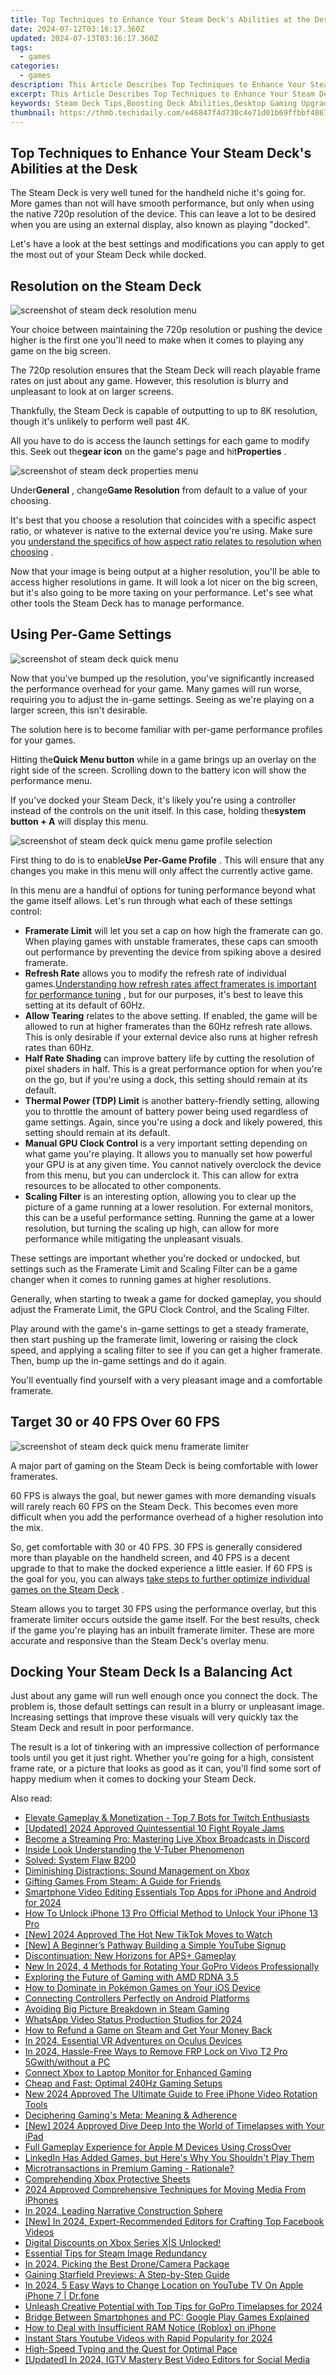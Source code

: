 ```yaml
---
title: Top Techniques to Enhance Your Steam Deck's Abilities at the Desk
date: 2024-07-12T03:16:17.360Z
updated: 2024-07-13T03:16:17.360Z
tags:
  - games
categories:
  - games
description: This Article Describes Top Techniques to Enhance Your Steam Deck's Abilities at the Desk
excerpt: This Article Describes Top Techniques to Enhance Your Steam Deck's Abilities at the Desk
keywords: Steam Deck Tips,Boosting Deck Abilities,Desktop Gaming Upgrades,Enhance Deck Performance,Steam Deck Techniques,Optimize Deck Use,Improve Deck Efficiency
thumbnail: https://thmb.techidaily.com/e46847f4d730c4e71d01b69ffbbf4867ec32380919d66b5ed5af5b5df6bd28ce.jpg
---
```


## Top Techniques to Enhance Your Steam Deck's Abilities at the Desk

 The Steam Deck is very well tuned for the handheld niche it's going for. More games than not will have smooth performance, but only when using the native 720p resolution of the device. This can leave a lot to be desired when you are using an external display, also known as playing "docked".

 Let's have a look at the best settings and modifications you can apply to get the most out of your Steam Deck while docked.

## Resolution on the Steam Deck
![screenshot of steam deck resolution menu](https://static1.makeuseofimages.com/wordpress/wp-content/uploads/2023/08/screenshot_of_steam_deck_resolution_menu.jpg)

 Your choice between maintaining the 720p resolution or pushing the device higher is the first one you'll need to make when it comes to playing any game on the big screen.

 The 720p resolution ensures that the Steam Deck will reach playable frame rates on just about any game. However, this resolution is blurry and unpleasant to look at on larger screens.

 Thankfully, the Steam Deck is capable of outputting to up to 8K resolution, though it's unlikely to perform well past 4K.

 All you have to do is access the launch settings for each game to modify this. Seek out the**gear icon** on the game's page and hit**Properties** .

![screenshot of steam deck properties menu](https://static1.makeuseofimages.com/wordpress/wp-content/uploads/2023/08/screenshot_of_steam_deck_properties_menu.jpg)

 Under**General** , change**Game Resolution** from default to a value of your choosing.

 It's best that you choose a resolution that coincides with a specific aspect ratio, or whatever is native to the external device you're using. Make sure you [understand the specifics of how aspect ratio relates to resolution when choosing](https://www.makeuseof.com/what-is-the-difference-between-aspect-ratio-resolution/) .

 Now that your image is being output at a higher resolution, you'll be able to access higher resolutions in game. It will look a lot nicer on the big screen, but it's also going to be more taxing on your performance. Let's see what other tools the Steam Deck has to manage performance.

## Using Per-Game Settings
![screenshot of steam deck quick menu](https://static1.makeuseofimages.com/wordpress/wp-content/uploads/2023/08/screenshot_of_steam_deck_quick_menu.jpg)

 Now that you've bumped up the resolution, you've significantly increased the performance overhead for your game. Many games will run worse, requiring you to adjust the in-game settings. Seeing as we're playing on a larger screen, this isn't desirable.

 The solution here is to become familiar with per-game performance profiles for your games.

 Hitting the**Quick Menu button** while in a game brings up an overlay on the right side of the screen. Scrolling down to the battery icon will show the performance menu.

 If you've docked your Steam Deck, it's likely you're using a controller instead of the controls on the unit itself. In this case, holding the**system button + A** will display this menu.

![screenshot of steam deck quick menu game profile selection](https://static1.makeuseofimages.com/wordpress/wp-content/uploads/2023/08/screenshot_of_steam_deck_quick_menu_game_profile.jpg)

 First thing to do is to enable**Use Per-Game Profile** . This will ensure that any changes you make in this menu will only affect the currently active game.

 In this menu are a handful of options for tuning performance beyond what the game itself allows. Let's run through what each of these settings control:

* **Framerate Limit** will let you set a cap on how high the framerate can go. When playing games with unstable framerates, these caps can smooth out performance by preventing the device from spiking above a desired framerate.
* **Refresh Rate** allows you to modify the refresh rate of individual games.[Understanding how refresh rates affect framerates is important for performance tuning](https://www.makeuseof.com/tag/60hz-vs-144hz/) , but for our purposes, it's best to leave this setting at its default of 60Hz.
* **Allow Tearing** relates to the above setting. If enabled, the game will be allowed to run at higher framerates than the 60Hz refresh rate allows. This is only desirable if your external device also runs at higher refresh rates than 60Hz.
* **Half Rate Shading** can improve battery life by cutting the resolution of pixel shaders in half. This is a great performance option for when you're on the go, but if you're using a dock, this setting should remain at its default.
* **Thermal Power (TDP) Limit** is another battery-friendly setting, allowing you to throttle the amount of battery power being used regardless of game settings. Again, since you're using a dock and likely powered, this setting should remain at its default.
* **Manual GPU Clock Control** is a very important setting depending on what game you're playing. It allows you to manually set how powerful your GPU is at any given time. You cannot natively overclock the device from this menu, but you can underclock it. This can allow for extra resources to be allocated to other components.
* **Scaling Filter** is an interesting option, allowing you to clear up the picture of a game running at a lower resolution. For external monitors, this can be a useful performance setting. Running the game at a lower resolution, but turning the scaling up high, can allow for more performance while mitigating the unpleasant visuals.

 These settings are important whether you're docked or undocked, but settings such as the Framerate Limit and Scaling Filter can be a game changer when it comes to running games at higher resolutions.

 Generally, when starting to tweak a game for docked gameplay, you should adjust the Framerate Limit, the GPU Clock Control, and the Scaling Filter.

 Play around with the game's in-game settings to get a steady framerate, then start pushing up the framerate limit, lowering or raising the clock speed, and applying a scaling filter to see if you can get a higher framerate. Then, bump up the in-game settings and do it again.

 You'll eventually find yourself with a very pleasant image and a comfortable framerate.

## Target 30 or 40 FPS Over 60 FPS
![screenshot of steam deck quick menu framerate limiter](https://static1.makeuseofimages.com/wordpress/wp-content/uploads/2023/08/screenshot_of_steam_deck_quick_menu_framerate_cap.jpg)

 A major part of gaming on the Steam Deck is being comfortable with lower framerates.

 60 FPS is always the goal, but newer games with more demanding visuals will rarely reach 60 FPS on the Steam Deck. This becomes even more difficult when you add the performance overhead of a higher resolution into the mix.

 So, get comfortable with 30 or 40 FPS. 30 FPS is generally considered more than playable on the handheld screen, and 40 FPS is a decent upgrade to that to make the docked experience a little easier. If 60 FPS is the goal for you, you can always [take steps to further optimize individual games on the Steam Deck](https://www.makeuseof.com/how-to-optimize-steam-deck/) .

 Steam allows you to target 30 FPS using the performance overlay, but this framerate limiter occurs outside the game itself. For the best results, check if the game you're playing has an inbuilt framerate limiter. These are more accurate and responsive than the Steam Deck's overlay menu.

## Docking Your Steam Deck Is a Balancing Act

 Just about any game will run well enough once you connect the dock. The problem is, those default settings can result in a blurry or unpleasant image. Increasing settings that improve these visuals will very quickly tax the Steam Deck and result in poor performance.

 The result is a lot of tinkering with an impressive collection of performance tools until you get it just right. Whether you're going for a high, consistent frame rate, or a picture that looks as good as it can, you'll find some sort of happy medium when it comes to docking your Steam Deck.


<ins class="adsbygoogle"
     style="display:block"
     data-ad-format="autorelaxed"
     data-ad-client="ca-pub-7571918770474297"
     data-ad-slot="1223367746"></ins>



<ins class="adsbygoogle"
     style="display:block"
     data-ad-client="ca-pub-7571918770474297"
     data-ad-slot="8358498916"
     data-ad-format="auto"
     data-full-width-responsive="true"></ins>



<span class="atpl-alsoreadstyle">Also read:</span>
<div><ul>
<li><a href="https://games-able.techidaily.com/elevate-gameplay-and-monetization-top-7-bots-for-twitch-enthusiasts/"><u>Elevate Gameplay & Monetization - Top 7 Bots for Twitch Enthusiasts</u></a></li>
<li><a href="https://screen-recording.techidaily.com/updated-2024-approved-quintessential-10-fight-royale-jams/"><u>[Updated] 2024 Approved  Quintessential 10 Fight Royale Jams</u></a></li>
<li><a href="https://games-able.techidaily.com/become-a-streaming-pro-mastering-live-xbox-broadcasts-in-discord/"><u>Become a Streaming Pro: Mastering Live Xbox Broadcasts in Discord</u></a></li>
<li><a href="https://youtube-video-recordings.techidaily.com/inside-look-understanding-the-v-tuber-phenomenon/"><u>Inside Look  Understanding the V-Tuber Phenomenon</u></a></li>
<li><a href="https://printer-issues.techidaily.com/solved-system-flaw-b200/"><u>Solved: System Flaw B200</u></a></li>
<li><a href="https://games-able.techidaily.com/diminishing-distractions-sound-management-on-xbox/"><u>Diminishing Distractions: Sound Management on Xbox</u></a></li>
<li><a href="https://games-able.techidaily.com/gifting-games-from-steam-a-guide-for-friends/"><u>Gifting Games From Steam: A Guide for Friends</u></a></li>
<li><a href="https://smart-video-editing.techidaily.com/smartphone-video-editing-essentials-top-apps-for-iphone-and-android-for-2024/"><u>Smartphone Video Editing Essentials Top Apps for iPhone and Android for 2024</u></a></li>
<li><a href="https://sim-unlock.techidaily.com/how-to-unlock-iphone-13-pro-official-method-to-unlock-your-iphone-13-pro-by-drfone-ios/"><u>How To Unlock iPhone 13 Pro Official Method to Unlock Your iPhone 13 Pro</u></a></li>
<li><a href="https://tiktok-video-recordings.techidaily.com/new-2024-approved-the-hot-new-tiktok-moves-to-watch/"><u>[New] 2024 Approved  The Hot New TikTok Moves to Watch</u></a></li>
<li><a href="https://youtube-data.techidaily.com/-beginners-pathway-building-a-simple-youtube-signup/"><u>[New] A Beginner’s Pathway  Building a Simple YouTube Signup</u></a></li>
<li><a href="https://games-able.techidaily.com/discontinuation-new-horizons-for-apsplus-gameplay/"><u>Discontinuation: New Horizons for APS+ Gameplay</u></a></li>
<li><a href="https://ai-video-editing.techidaily.com/new-in-2024-4-methods-for-rotating-your-gopro-videos-professionally/"><u>New In 2024, 4 Methods for Rotating Your GoPro Videos Professionally</u></a></li>
<li><a href="https://games-able.techidaily.com/exploring-the-future-of-gaming-with-amd-rdna-35/"><u>Exploring the Future of Gaming with AMD RDNA 3.5</u></a></li>
<li><a href="https://games-able.techidaily.com/how-to-dominate-in-pokemon-games-on-your-ios-device/"><u>How to Dominate in Pokémon Games on Your iOS Device</u></a></li>
<li><a href="https://games-able.techidaily.com/connecting-controllers-perfectly-on-android-platforms/"><u>Connecting Controllers Perfectly on Android Platforms</u></a></li>
<li><a href="https://games-able.techidaily.com/avoiding-big-picture-breakdown-in-steam-gaming/"><u>Avoiding Big Picture Breakdown in Steam Gaming</u></a></li>
<li><a href="https://video-content-creator.techidaily.com/whatsapp-video-status-production-studios-for-2024/"><u>WhatsApp Video Status Production Studios for 2024</u></a></li>
<li><a href="https://games-able.techidaily.com/how-to-refund-a-game-on-steam-and-get-your-money-back/"><u>How to Refund a Game on Steam and Get Your Money Back</u></a></li>
<li><a href="https://article-posts.techidaily.com/in-2024-essential-vr-adventures-on-oculus-devices/"><u>In 2024, Essential VR Adventures on Oculus Devices</u></a></li>
<li><a href="https://bypass-frp.techidaily.com/in-2024-hassle-free-ways-to-remove-frp-lock-on-vivo-t2-pro-5gwithwithout-a-pc-by-drfone-android/"><u>In 2024, Hassle-Free Ways to Remove FRP Lock on Vivo T2 Pro 5Gwith/without a PC</u></a></li>
<li><a href="https://games-able.techidaily.com/connect-xbox-to-laptop-monitor-for-enhanced-gaming/"><u>Connect Xbox to Laptop Monitor for Enhanced Gaming</u></a></li>
<li><a href="https://games-able.techidaily.com/cheap-and-fast-optimal-240hz-gaming-setups/"><u>Cheap and Fast: Optimal 240Hz Gaming Setups</u></a></li>
<li><a href="https://video-content-creator.techidaily.com/new-2024-approved-the-ultimate-guide-to-free-iphone-video-rotation-tools/"><u>New 2024 Approved The Ultimate Guide to Free iPhone Video Rotation Tools</u></a></li>
<li><a href="https://games-able.techidaily.com/deciphering-gamings-meta-meaning-and-adherence/"><u>Deciphering Gaming's Meta: Meaning & Adherence</u></a></li>
<li><a href="https://video-capture.techidaily.com/new-2024-approved-dive-deep-into-the-world-of-timelapses-with-your-ipad/"><u>[New] 2024 Approved  Dive Deep Into the World of Timelapses with Your iPad</u></a></li>
<li><a href="https://games-able.techidaily.com/full-gameplay-experience-for-apple-m-devices-using-crossover/"><u>Full Gameplay Experience for Apple M Devices Using CrossOver</u></a></li>
<li><a href="https://games-able.techidaily.com/linkedin-has-added-games-but-heres-why-you-shouldnt-play-them/"><u>LinkedIn Has Added Games, but Here's Why You Shouldn't Play Them</u></a></li>
<li><a href="https://games-able.techidaily.com/microtransactions-in-premium-gaming-rationale/"><u>Microtransactions in Premium Gaming - Rationale?</u></a></li>
<li><a href="https://games-able.techidaily.com/comprehending-xbox-protective-sheets/"><u>Comprehending Xbox Protective Sheets</u></a></li>
<li><a href="https://extra-hints.techidaily.com/2024-approved-comprehensive-techniques-for-moving-media-from-iphones/"><u>2024 Approved  Comprehensive Techniques for Moving Media From iPhones</u></a></li>
<li><a href="https://extra-skills.techidaily.com/in-2024-leading-narrative-construction-sphere/"><u>In 2024, Leading Narrative Construction Sphere</u></a></li>
<li><a href="https://facebook-clips.techidaily.com/new-in-2024-expert-recommended-editors-for-crafting-top-facebook-videos/"><u>[New] In 2024, Expert-Recommended Editors for Crafting Top Facebook Videos</u></a></li>
<li><a href="https://games-able.techidaily.com/digital-discounts-on-xbox-series-xs-unlocked/"><u>Digital Discounts on Xbox Series X|S Unlocked!</u></a></li>
<li><a href="https://games-able.techidaily.com/essential-tips-for-steam-image-redundancy/"><u>Essential Tips for Steam Image Redundancy</u></a></li>
<li><a href="https://extra-approaches.techidaily.com/in-2024-picking-the-best-dronecamera-package/"><u>In 2024, Picking the Best Drone/Camera Package</u></a></li>
<li><a href="https://games-able.techidaily.com/gaining-starfield-previews-a-step-by-step-guide/"><u>Gaining Starfield Previews: A Step-by-Step Guide</u></a></li>
<li><a href="https://fake-location.techidaily.com/in-2024-5-easy-ways-to-change-location-on-youtube-tv-on-apple-iphone-7-drfone-by-drfone-virtual-ios/"><u>In 2024, 5 Easy Ways to Change Location on YouTube TV On Apple iPhone 7 | Dr.fone</u></a></li>
<li><a href="https://some-guidance.techidaily.com/unleash-creative-potential-with-top-tips-for-gopro-timelapses-for-2024/"><u>Unleash Creative Potential with Top Tips for GoPro Timelapses for 2024</u></a></li>
<li><a href="https://games-able.techidaily.com/bridge-between-smartphones-and-pc-google-play-games-explained/"><u>Bridge Between Smartphones and PC: Google Play Games Explained</u></a></li>
<li><a href="https://games-able.techidaily.com/how-to-deal-with-insufficient-ram-notice-roblox-on-iphone/"><u>How to Deal with Insufficient RAM Notice (Roblox) on iPhone</u></a></li>
<li><a href="https://youtube-stream.techidaily.com/instant-stars-youtube-videos-with-rapid-popularity-for-2024/"><u>Instant Stars  Youtube Videos with Rapid Popularity for 2024</u></a></li>
<li><a href="https://games-able.techidaily.com/high-speed-typing-and-the-quest-for-optimal-pace/"><u>High-Speed Typing and the Quest for Optimal Pace</u></a></li>
<li><a href="https://instagram-video-files.techidaily.com/updated-in-2024-igtv-mastery-best-video-editors-for-social-media/"><u>[Updated] In 2024, IGTV Mastery  Best Video Editors for Social Media</u></a></li>
</ul></div>
